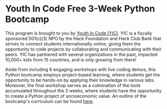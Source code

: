 # Youth In Code Free 3-Week Python Bootcamp

This program is brought to you by [Youth In Code (YIC)](https://linktr.ee/youthincode). YIC is a fiscally sponsored 501(c)(3) NPO by the Hack Foundation and Hack Club Bank that strives to connect students internationally online, giving them the opportunity to code projects by collaborating and communicating with their peers. YIC has partnered with several organizations in the past, impacted 10,000+ kids from 15 countries, and is only growing from there!

Aside from including 6 engaging workshops with live coding demos, this Python bootcamp employs project-based learning, where students get the opportunity to be hands-on by applying their knowledge in various labs. Moreover, the final workshop serves as a culmination of the tools accumulated throughout the 3 weeks, where students have the opportunity to create a Python project of socioeconomic value. An outline of the bootcamp's curriculum can be found [here](https://docs.google.com/document/d/1g93PfiM728rbmpuJ3XZ3YbgxsG4MDJTdcSURv72l3_0/edit?usp=sharing).
